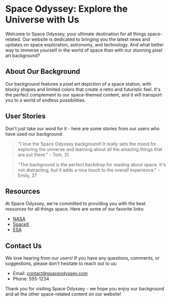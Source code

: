 <!--font:Montserrat-->

# Space Odyssey: Explore the Universe with Us

Welcome to Space Odyssey, your ultimate destination for all things space-related. Our website is dedicated to bringing you the latest news and updates on space exploration, astronomy, and technology. And what better way to immerse yourself in the world of space than with our stunning pixel art background? 

## About Our Background

Our background features a pixel art depiction of a space station, with blocky shapes and limited colors that create a retro and futuristic feel. It's the perfect complement to our space-themed content, and it will transport you to a world of endless possibilities.

## User Stories

Don't just take our word for it - here are some stories from our users who have used our background:

> "I love the Space Odyssey background! It really sets the mood for exploring the universe and learning about all the amazing things that are out there." - Tom, 31

> "The background is the perfect backdrop for reading about space. It's not distracting, but it adds a nice touch to the overall experience." - Emily, 27

## Resources

At Space Odyssey, we're committed to providing you with the best resources for all things space. Here are some of our favorite links:

- [NASA](#nasa)
- [SpaceX](#spacex)
- [ESA](#esa)

## Contact Us

We love hearing from our users! If you have any questions, comments, or suggestions, please don't hesitate to reach out to us:

- Email: [contact@spaceodyssey.com](mailto:contact@spaceodyssey.com)
- Phone: 555-1234

Thank you for visiting Space Odyssey - we hope you enjoy our background and all the other space-related content on our website!

<!--

Write me content for website with wallpaper which alt text is:

"A pixel art depiction of a space station, with blocky shapes and limited colors that create a retro and futuristic feel."

The name/title of the page should not be 1:1 copy of the alt text but rather a real content of the website which is using this wallpaper.

- Use markdown format 
- Start with heading
- Heading should be short and concise
- The content should look like a real website 
- The website should not be about the wallpaper, wallpaper is just a related background
- Heading should be contain work "wallpaper" or "background"
- Include real sections like references, contact, user stories, etc. use things relevant to the page purpose.
- Feel free to use structure like headings, bullets, numbering, blockquotes, paragraphs, horizontal lines, etc.
- You can use formatting like bold or _italic_
- You can include UTF-8 emojis
- Links should be only #hash anchors (and you can refer to the document itself)
- Do not include images


---


# Space Odyssey: Explore the Universe with Our Futuristic Wallpaper

Welcome to Space Odyssey, your ultimate destination for all things space-related. Our website is dedicated to bringing you the latest news and updates on space exploration, astronomy, and technology. And what better way to immerse yourself in the world of space than with our stunning pixel art wallpaper? 

## About Our Wallpaper

Our wallpaper features a pixel art depiction of a space station, with blocky shapes and limited colors that create a retro and futuristic feel. It's the perfect background for anyone who loves space and wants to add a touch of sci-fi to their device. Whether you're using it on your desktop, laptop, or mobile phone, our wallpaper will transport you to a world of endless possibilities.

## User Stories

Don't just take our word for it - here are some stories from our users who have used our wallpaper:

> "I'm a huge fan of space and science fiction, so when I found out about Space Odyssey's wallpaper, I knew I had to try it. The design is incredible, and it really makes me feel like I'm part of a space adventure." - John, 28

> "I use Space Odyssey's wallpaper on my work computer, and it helps me stay motivated throughout the day. Whenever I look at it, I'm reminded of the vastness of the universe and the endless possibilities that await us." - Sarah, 35

## Resources

At Space Odyssey, we're committed to providing you with the best resources for all things space. Here are some of our favorite links:

- [NASA](#nasa)
- [SpaceX](#spacex)
- [ESA](#esa)

## Contact Us

We love hearing from our users! If you have any questions, comments, or suggestions, please don't hesitate to reach out to us:

- Email: [contact@spaceodyssey.com](mailto:contact@spaceodyssey.com)
- Phone: 555-1234

Thank you for visiting Space Odyssey - we hope you enjoy our wallpaper and all the other space-related content on our website!


---


Heading should not include word "wallpaper". The website should not be about the wallpaper itself, wallpaper is just a related background, rewrite whole content.


---


# Space Odyssey: Explore the Universe with Us

Welcome to Space Odyssey, your ultimate destination for all things space-related. Our website is dedicated to bringing you the latest news and updates on space exploration, astronomy, and technology. And what better way to immerse yourself in the world of space than with our stunning pixel art background? 

## About Our Background

Our background features a pixel art depiction of a space station, with blocky shapes and limited colors that create a retro and futuristic feel. It's the perfect complement to our space-themed content, and it will transport you to a world of endless possibilities.

## User Stories

Don't just take our word for it - here are some stories from our users who have used our background:

> "I love the Space Odyssey background! It really sets the mood for exploring the universe and learning about all the amazing things that are out there." - Tom, 31

> "The background is the perfect backdrop for reading about space. It's not distracting, but it adds a nice touch to the overall experience." - Emily, 27

## Resources

At Space Odyssey, we're committed to providing you with the best resources for all things space. Here are some of our favorite links:

- [NASA](#nasa)
- [SpaceX](#spacex)
- [ESA](#esa)

## Contact Us

We love hearing from our users! If you have any questions, comments, or suggestions, please don't hesitate to reach out to us:

- Email: [contact@spaceodyssey.com](mailto:contact@spaceodyssey.com)
- Phone: 555-1234

Thank you for visiting Space Odyssey - we hope you enjoy our background and all the other space-related content on our website!

-->
